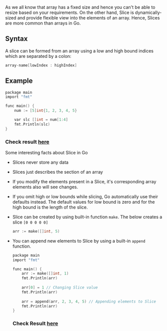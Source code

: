 As we all know that array has a fixed size and hence you can't be able to resize based on your requirements. On the other hand, Slice is dynamically-sized and provide flexible view into the elements of an array. Hence, Slices are more common than arrays in Go.

## Syntax

A slice can be formed from an array using a low and high bound indices which are separated by a colon:

```c
array-name[lowIndex : highIndex]
```

## Example

```c
package main
import "fmt"

func main() {
	num := [5]int{1, 2, 3, 4, 5}

	var slc []int = num[1:4]
	fmt.Println(slc)
}
```
### Check result [here](https://onecompiler.com/go/3vq7njk4f)


Some interesting facts about Slice in Go

* Slices never store any data
* Slices just describes the section of an array
* If you modify the elements present in a Slice, it's corresponding array elements also will see changes.
* If you omit high or low bounds while slicing, Go automatically use their defaults instead. The default values for low bound is zero and for the high bound is the length of the slice.
* Slice can be created by using built-in function `make`. The below creates a slice `[0 0 0 0 0]`

    ```c
    arr := make([]int, 5)
    ```
* You can append new elements to Slice by using a built-in `append` function. 
    ```c
    package main
    import "fmt"

    func main() {
        arr := make([]int, 1)
        fmt.Println(arr)
        
        arr[0] = 1 // Changing Slice value
        fmt.Println(arr)
        
        arr = append(arr, 2, 3, 4, 5) // Appending elements to Slice
        fmt.Println(arr)
    }
    ```

    ### Check Result [here](https://onecompiler.com/go/3vq7q5aap)

